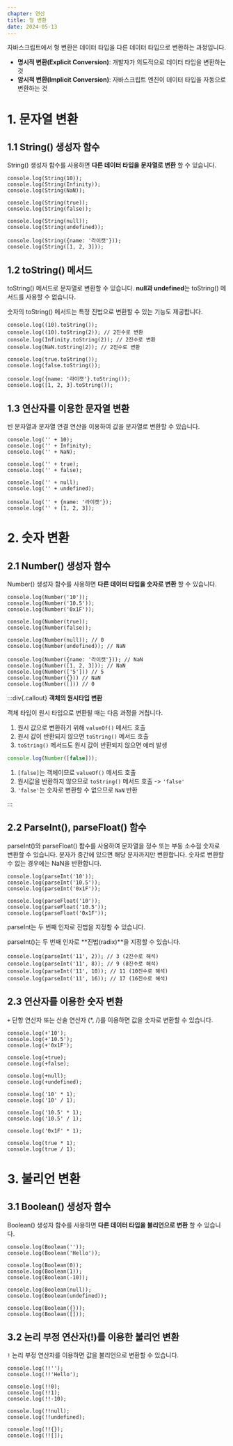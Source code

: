 ```yaml
---
chapter: 연산
title: 형 변환
date: 2024-05-13
---
```


자바스크립트에서 형 변환은 데이터 타입을 다른 데이터 타입으로 변환하는 과정입니다.

- **명시적 변환(Explicit Conversion)**: 개발자가 의도적으로 데이터 타입을 변환하는 것
- **암시적 변환(Implicit Conversion)**: 자바스크립트 엔진이 데이터 타입을 자동으로 변환하는 것

# 1. 문자열 변환

## 1.1 String() 생성자 함수

String() 생성자 함수를 사용하면 **다른 데이터 타입을 문자열로 변환** 할 수 있습니다.

```javascript-exec
console.log(String(10));
console.log(String(Infinity));
console.log(String(NaN));

console.log(String(true));
console.log(String(false));

console.log(String(null));
console.log(String(undefined));

console.log(String({name: '라이캣'}));
console.log(String([1, 2, 3]));
```

## 1.2 toString() 메서드

toString() 메서드로 문자열로 변환할 수 있습니다. **null과 undefined**는 toString() 메서드를 사용할 수 없습니다.

숫자의 toString() 메서드는 특정 진법으로 변환할 수 있는 기능도 제공합니다.

```javascript-exec
console.log((10).toString());
console.log((10).toString(2)); // 2진수로 변환
console.log(Infinity.toString(2)); // 2진수로 변환
console.log(NaN.toString(2)); // 2진수로 변환

console.log(true.toString());
console.log(false.toString());

console.log({name: '라이캣'}.toString());
console.log([1, 2, 3].toString());
```

## 1.3 연산자를 이용한 문자열 변환

빈 문자열과 문자열 연결 연산을 이용하여 값을 문자열로 변환할 수 있습니다.

```javascript-exec
console.log('' + 10);
console.log('' + Infinity);
console.log('' + NaN);

console.log('' + true);
console.log('' + false);

console.log('' + null);
console.log('' + undefined);

console.log('' + {name: '라이캣'});
console.log('' + [1, 2, 3]);
```

# 2. 숫자 변환

## 2.1 Number() 생성자 함수

Number() 생성자 함수를 사용하면 **다른 데이터 타입을 숫자로 변환** 할 수 있습니다.

```javascript-exec
console.log(Number('10'));
console.log(Number('10.5'));
console.log(Number('0x1F'));

console.log(Number(true));
console.log(Number(false));

console.log(Number(null)); // 0
console.log(Number(undefined)); // NaN

console.log(Number({name: '라이캣'})); // NaN
console.log(Number([1, 2, 3])); // NaN
console.log(Number(['5'])) // 5
console.log(Number({})) // NaN
console.log(Number([])) // 0
```

:::div{.callout}
**객체의 원시타입 변환**

객체 타입이 원시 타입으로 변환될 때는 다음 과정을 거칩니다.

1. 원시 값으로 변환하기 위해 `valueOf()` 메서드 호출
2. 원시 값이 반환되지 않으면 `toString()` 메서드 호출
3. `toString()` 메서드도 원시 값이 반환되지 않으면 에러 발생

```javascript
console.log(Number([false]));
```

1. `[false]`는 객체이므로 `valueOf()` 메서드 호출
2. 원시값을 반환하지 않으므로 `toString()` 메서드 호출 -> `'false'`
3. `'false'`는 숫자로 변환할 수 없으므로 `NaN` 반환

:::

## 2.2 ParseInt(), parseFloat() 함수

parseInt()와 parseFloat() 함수를 사용하여 문자열을 정수 또는 부동 소수점 숫자로 변환할 수 있습니다. 문자가 중간에 있으면 해당 문자까지만 변환합니다. 숫자로 변환할 수 없는 경우에는 NaN을 반환합니다.

```javascript-exec
console.log(parseInt('10'));
console.log(parseInt('10.5'));
console.log(parseInt('0x1F'));

console.log(parseFloat('10'));
console.log(parseFloat('10.5'));
console.log(parseFloat('0x1F'));
```

parseInt는 두 번째 인자로 진법을 지정할 수 있습니다.

parseInt()는 두 번째 인자로 **진법(radix)**을 지정할 수 있습니다.

```javascript-exec
console.log(parseInt('11', 2)); // 3 (2진수로 해석)
console.log(parseInt('11', 8)); // 9 (8진수로 해석)
console.log(parseInt('11', 10)); // 11 (10진수로 해석)
console.log(parseInt('11', 16)); // 17 (16진수로 해석)
```

## 2.3 연산자를 이용한 숫자 변환

`+` 단항 연산자 또는 산술 연산자 (\*, /)를 이용하면 값을 숫자로 변환할 수 있습니다.

```javascript-exec
console.log(+'10');
console.log(+'10.5');
console.log(+'0x1F');

console.log(+true);
console.log(+false);

console.log(+null);
console.log(+undefined);
```

```javascript-exec
console.log('10' * 1);
console.log('10' / 1);

console.log('10.5' * 1);
console.log('10.5' / 1);

console.log('0x1F' * 1);

console.log(true * 1);
console.log(true / 1);

```

# 3. 불리언 변환

## 3.1 Boolean() 생성자 함수

Boolean() 생성자 함수를 사용하면 **다른 데이터 타입을 불리언으로 변환** 할 수 있습니다.

```javascript-exec
console.log(Boolean(''));
console.log(Boolean('Hello'));

console.log(Boolean(0));
console.log(Boolean(1));
console.log(Boolean(-10));

console.log(Boolean(null));
console.log(Boolean(undefined));

console.log(Boolean({}));
console.log(Boolean([]));

```

## 3.2 논리 부정 연산자(!)를 이용한 불리언 변환

`!` 논리 부정 연산자를 이용하면 값을 불리언으로 변환할 수 있습니다.

```javascript-exec
console.log(!!'');
console.log(!!'Hello');

console.log(!!0);
console.log(!!1);
console.log(!!-10);

console.log(!!null);
console.log(!!undefined);

console.log(!!{});
console.log(!![]);
```
